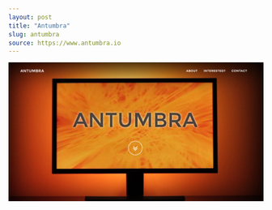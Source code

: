 ```yaml
---
layout: post
title: "Antumbra"
slug: antumbra
source: https://www.antumbra.io
---
```


<img src="/screenshots/antumbra.jpg">

